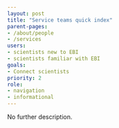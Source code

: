 ```yaml
---
layout: post
title: "Service teams quick index"
parent-pages:
- /about/people
- /services
users:
- scientists new to EBI
- scientists familiar with EBI
goals:
- Connect scientists
priority: 2
role:
- navigation
- informational
---
```


No further description.
